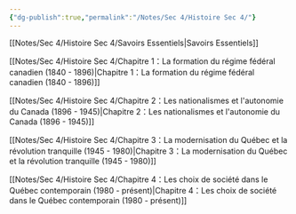 ```yaml
---
{"dg-publish":true,"permalink":"/Notes/Sec 4/Histoire Sec 4/"}
---
```



[[Notes/Sec 4/Histoire Sec 4/Savoirs Essentiels\|Savoirs Essentiels]]

[[Notes/Sec 4/Histoire Sec 4/Chapitre 1：La formation du régime fédéral canadien (1840 - 1896)\|Chapitre 1：La formation du régime fédéral canadien (1840 - 1896)]]

[[Notes/Sec 4/Histoire Sec 4/Chapitre 2：Les nationalismes et l'autonomie du Canada (1896 - 1945)\|Chapitre 2：Les nationalismes et l'autonomie du Canada (1896 - 1945)]]

[[Notes/Sec 4/Histoire Sec 4/Chapitre 3：La modernisation du Québec et la révolution tranquille (1945 - 1980)\|Chapitre 3：La modernisation du Québec et la révolution tranquille (1945 - 1980)]]

[[Notes/Sec 4/Histoire Sec 4/Chapitre 4：Les choix de société dans le Québec contemporain (1980 - présent)\|Chapitre 4：Les choix de société dans le Québec contemporain (1980 - présent)]]